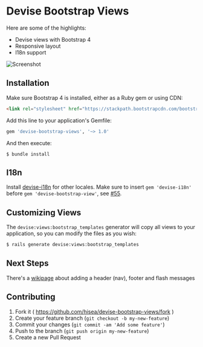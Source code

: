 # Devise Bootstrap Views

Here are some of the highlights:

- Devise views with Bootstrap 4
- Responsive layout
- I18n support

![Screenshot](https://raw.githubusercontent.com/hisea/devise-bootstrap-views/master/Screenshot.png)

## Installation

Make sure Bootstrap 4 is installed, either as a Ruby gem or using CDN:

```html
<link rel="stylesheet" href="https://stackpath.bootstrapcdn.com/bootstrap/4.1.3/css/bootstrap.min.css" integrity="sha384-MCw98/SFnGE8fJT3GXwEOngsV7Zt27NXFoaoApmYm81iuXoPkFOJwJ8ERdknLPMO" crossorigin="anonymous">
```


Add this line to your application's Gemfile:

```ruby
gem 'devise-bootstrap-views', '~> 1.0'
```

And then execute:

    $ bundle install

## I18n

Install [devise-i18n](https://github.com/tigrish/devise-i18n) for other locales. Make sure to insert `gem 'devise-i18n'` before `gem 'devise-bootstrap-view'`, see [#55](https://github.com/hisea/devise-bootstrap-views/issues/55).

## Customizing Views

The `devise:views:bootstrap_templates` generator will copy all views to your application, so you can modify the files as you wish:

```sh
$ rails generate devise:views:bootstrap_templates
```

## Next Steps

There's a [wikipage](https://github.com/hisea/devise-bootstrap-views/wiki/Adding-header,-footer-and-flash-afterwards) about adding a header (nav), footer and flash messages

## Contributing

1. Fork it ( https://github.com/hisea/devise-bootstrap-views/fork )
2. Create your feature branch (`git checkout -b my-new-feature`)
3. Commit your changes (`git commit -am 'Add some feature'`)
4. Push to the branch (`git push origin my-new-feature`)
5. Create a new Pull Request

